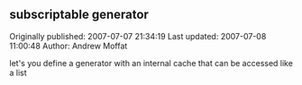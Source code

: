 ## subscriptable generator 
Originally published: 2007-07-07 21:34:19 
Last updated: 2007-07-08 11:00:48 
Author: Andrew Moffat 
 
let's you define a generator with an internal cache that can be accessed like a list